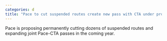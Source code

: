 ```yaml
---
categories: d
title: "Pace to cut suspended routes create new pass with CTA under proposed 2023 budget"
---
```

Pace is proposing permanently cutting dozens of suspended routes and expanding joint Pace-CTA passes in the coming year.